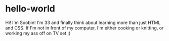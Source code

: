 # hello-world

Hi! I'm Soobin!
I'm 33 and finally think about learning more than just HTML and CSS. 
If I'm not in front of my computer, I'm either cooking or knitting, or working my ass off on TV set ;) 
